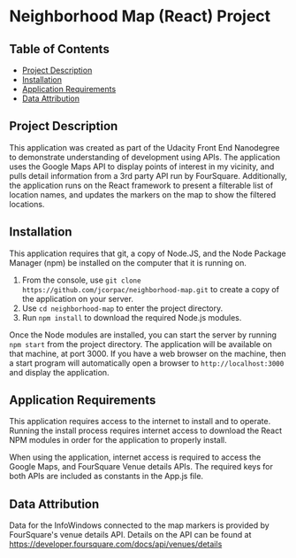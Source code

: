 # Neighborhood Map (React) Project

## Table of Contents

* [Project Description](#project-description)
* [Installation](#installation)
* [Application Requirements](#application-requirements)
* [Data Attribution](#data-attribution)

## Project Description

This application was created as part of the Udacity Front End Nanodegree to demonstrate understanding of development using APIs. The application uses the Google Maps API to display points of interest in my vicinity, and pulls detail information from a 3rd party API run by FourSquare. Additionally, the application runs on the React framework to present a filterable list of location names, and updates the markers on the map to show the filtered locations.

## Installation

This application requires that git, a copy of Node.JS, and the Node Package Manager (npm) be installed on the computer that it is running on.

1. From the console, use `git clone https://github.com/jcorpac/neighborhood-map.git` to create a copy of the application on your server.
2. Use `cd neighborhood-map` to enter the project directory.
3. Run `npm install` to download the required Node.js modules.

Once the Node modules are installed, you can start the server by running `npm start` from the project directory. The application will be available on that machine, at port 3000. If you have a web browser on the machine, then a start program will automatically open a browser to `http://localhost:3000` and display the application.

## Application Requirements

This application requires access to the internet to install and to operate. Running the install process requires internet access to download the React NPM modules in order for the application to properly install.

When using the application, internet access is required to access the Google Maps, and FourSquare Venue details APIs. The required keys for both APIs are included as constants in the App.js file.

## Data Attribution

Data for the InfoWindows connected to the map markers is provided by FourSquare's venue details API. Details on the API can be found at https://developer.foursquare.com/docs/api/venues/details

